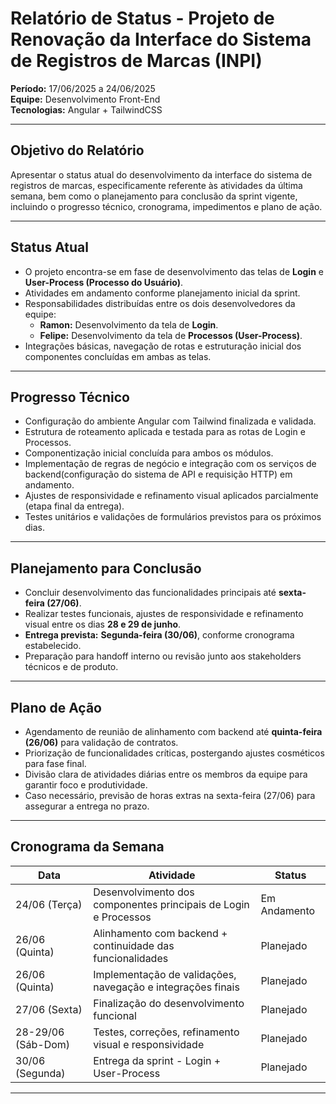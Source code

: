 # Relatório de Status - Projeto de Renovação da Interface do Sistema de Registros de Marcas (INPI)

**Período:** 17/06/2025 a 24/06/2025  
**Equipe:** Desenvolvimento Front-End  
**Tecnologias:** Angular + TailwindCSS  

---

## Objetivo do Relatório

Apresentar o status atual do desenvolvimento da interface do sistema de registros de marcas, especificamente referente às atividades da última semana, bem como o planejamento para conclusão da sprint vigente, incluindo o progresso técnico, cronograma, impedimentos e plano de ação.

---

## Status Atual

- O projeto encontra-se em fase de desenvolvimento das telas de **Login** e **User-Process (Processo do Usuário)**.
- Atividades em andamento conforme planejamento inicial da sprint.
- Responsabilidades distribuídas entre os dois desenvolvedores da equipe:
  - **Ramon:** Desenvolvimento da tela de **Login**.
  - **Felipe:** Desenvolvimento da tela de **Processos (User-Process)**.
- Integrações básicas, navegação de rotas e estruturação inicial dos componentes concluídas em ambas as telas.

---

## Progresso Técnico

- Configuração do ambiente Angular com Tailwind finalizada e validada.
- Estrutura de roteamento aplicada e testada para as rotas de Login e Processos.
- Componentização inicial concluída para ambos os módulos.
- Implementação de regras de negócio e integração com os serviços de backend(configuração do sistema de API e requisição HTTP) em andamento.
- Ajustes de responsividade e refinamento visual aplicados parcialmente (etapa final da entrega).
- Testes unitários e validações de formulários previstos para os próximos dias.

---

## Planejamento para Conclusão

- Concluir desenvolvimento das funcionalidades principais até **sexta-feira (27/06)**.
- Realizar testes funcionais, ajustes de responsividade e refinamento visual entre os dias **28 e 29 de junho**.
- **Entrega prevista:** **Segunda-feira (30/06)**, conforme cronograma estabelecido.
- Preparação para handoff interno ou revisão junto aos stakeholders técnicos e de produto.

---

## Plano de Ação

- Agendamento de reunião de alinhamento com backend até **quinta-feira (26/06)** para validação de contratos.
- Priorização de funcionalidades críticas, postergando ajustes cosméticos para fase final.
- Divisão clara de atividades diárias entre os membros da equipe para garantir foco e produtividade.
- Caso necessário, previsão de horas extras na sexta-feira (27/06) para assegurar a entrega no prazo.

---

## Cronograma da Semana

| Data             | Atividade                                                          | Status       |
|------------------|---------------------------------------------------------------------|--------------|
| 24/06 (Terça)    | Desenvolvimento dos componentes principais de Login e Processos    | Em Andamento |
| 26/06 (Quinta)   | Alinhamento com backend + continuidade das funcionalidades         | Planejado    |
| 26/06 (Quinta)   | Implementação de validações, navegação e integrações finais        | Planejado    |
| 27/06 (Sexta)    | Finalização do desenvolvimento funcional                           | Planejado    |
| 28-29/06 (Sáb-Dom)| Testes, correções, refinamento visual e responsividade            | Planejado    |
| 30/06 (Segunda)  | Entrega da sprint - Login + User-Process                           | Planejado    |

---
